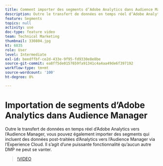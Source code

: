 ```yaml
---
title: Comment importer des segments d’Adobe Analytics dans Audience Manager
description: Outre le transfert de données en temps réel d’Adobe Analytics vers l’Audience Manager, vous pouvez également importer des segments qui incluent des données post-traitées d’Analytics vers l’Audience Manager via l’Experience Cloud. Il s’agit d’une puissante fonctionnalité qu’aucun autre DMP ne peut se vanter.
feature: Segments
topics: null
activity: use
doc-type: feature video
team: Technical Marketing
thumbnail: 330804.jpg
kt: 6835
role: User
level: Intermediate
exl-id: beedffbf-ce2d-433e-9f95-fd9330e8e8be
source-git-commit: ea8ff5de0157659fa91341c4a4aa49de6f397192
workflow-type: tm+mt
source-wordcount: '100'
ht-degree: 0%

---
```


# Importation de segments d’Adobe Analytics dans Audience Manager

Outre le transfert de données en temps réel d’Adobe Analytics vers l’Audience Manager, vous pouvez également importer des segments qui incluent des données post-traitées d’Analytics vers l’Audience Manager via l’Experience Cloud. Il s’agit d’une puissante fonctionnalité qu’aucun autre DMP ne peut se vanter.

>[!VIDEO](https://video.tv.adobe.com/v/330804/?quality=12&learn=on)
